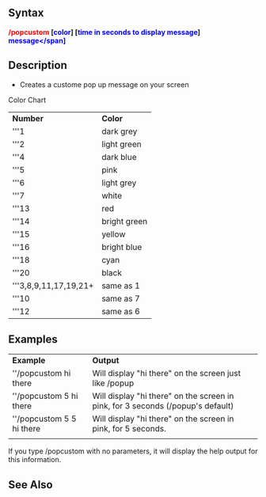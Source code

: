 ## Syntax

**<span style="color:red">/popcustom</span> \[<span style="color:blue">color</span>\] \[<span style="color:blue">time in
seconds to display message</span>\] <span style="color:blue">message\</span\]**  

## Description

-   Creates a custome pop up message on your screen

Color Chart

|                       |              |
|-----------------------|--------------|
| **Number**            | **Color**    |
| '''1                  | dark grey    |
| '''2                  | light green  |
| '''4                  | dark blue    |
| '''5                  | pink         |
| '''6                  | light grey   |
| '''7                  | white        |
| '''13                 | red          |
| '''14                 | bright green |
| '''15                 | yellow       |
| '''16                 | bright blue  |
| '''18                 | cyan         |
| '''20                 | black        |
| '''3,8,9,11,17,19,21+ | same as 1    |
| '''10                 | same as 7    |
| '''12                 | same as 6    |

## Examples

|                           |                                                                                 |
|---------------------------|---------------------------------------------------------------------------------|
| **Example**               | **Output**                                                                      |
| ''/popcustom hi there     | Will display "hi there" on the screen just like /popup                          |
| ''/popcustom 5 hi there   | Will display "hi there" on the screen in pink, for 3 seconds (/popup's default) |
| ''/popcustom 5 5 hi there | Will display "hi there" on the screen in pink, for 5 seconds.                   |
|                           |                                                                                 |

If you type /popcustom with no parameters, it will display the help output for this information.

## See Also



